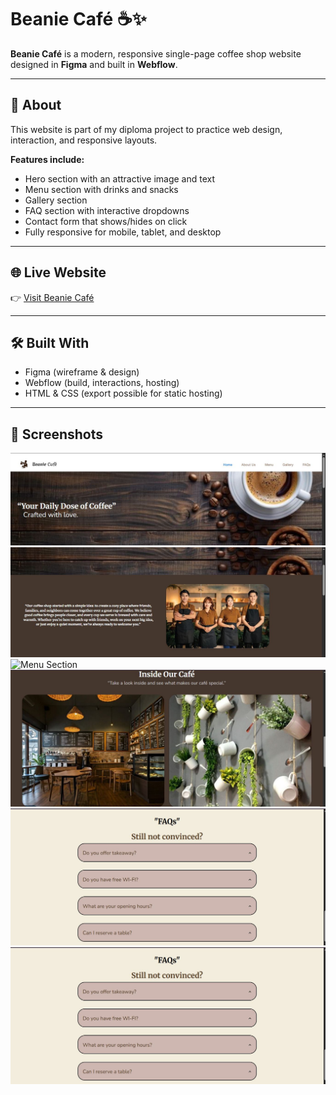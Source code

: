 # Beanie Café ☕✨

**Beanie Café** is a modern, responsive single-page coffee shop website designed in **Figma** and built in **Webflow**.

---

## 📌 About

This website is part of my diploma project to practice web design, interaction, and responsive layouts.

**Features include:**
- Hero section with an attractive image and text
- Menu section with drinks and snacks
- Gallery section
- FAQ section with interactive dropdowns
- Contact form that shows/hides on click
- Fully responsive for mobile, tablet, and desktop

---

## 🌐 Live Website

👉 [Visit Beanie Café](https://dhruvis-marvelous-site-4e8c0b.webflow.io/)

---

## 🛠️ Built With

- Figma (wireframe & design)
- Webflow (build, interactions, hosting)
- HTML & CSS (export possible for static hosting)

---

## 📸 Screenshots
![Hero Section](hero-section.jpg)
![About Section](about-section.jpg)
![Menu Section](beanie-cafe-website/menu-section.JPG)
![Gallery Section](gallery-section.jpg)
![FAQs Section](FAQs-section.jpg)
![Contact Us Form](FAQs-section.jpg)




